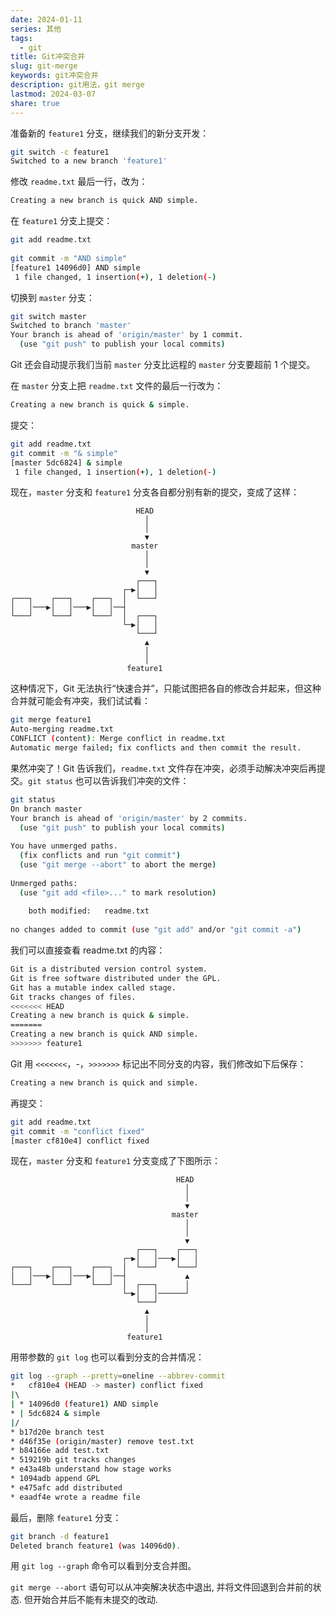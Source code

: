 ```yaml
---  
date: 2024-01-11  
series: 其他  
tags:  
  - git  
title: Git冲突合并  
slug: git-merge  
keywords: git冲突合并  
description: git用法，git merge  
lastmod: 2024-03-07  
share: true  
---  
```

准备新的 `feature1` 分支，继续我们的新分支开发：  
  
``` Bash  
git switch -c feature1  
Switched to a new branch 'feature1'  
```  
  
修改 `readme.txt` 最后一行，改为：  
  
``` Bash  
Creating a new branch is quick AND simple.  
```  
  
在 `feature1` 分支上提交：  
  
``` Bash  
git add readme.txt  
  
git commit -m "AND simple"  
[feature1 14096d0] AND simple  
 1 file changed, 1 insertion(+), 1 deletion(-)  
```  
  
切换到 `master` 分支：  
  
``` Bash  
git switch master  
Switched to branch 'master'  
Your branch is ahead of 'origin/master' by 1 commit.  
  (use "git push" to publish your local commits)  
```  
  
Git 还会自动提示我们当前 `master` 分支比远程的 `master` 分支要超前 1 个提交。  
  
在 `master` 分支上把 `readme.txt` 文件的最后一行改为：  
  
``` Bash  
Creating a new branch is quick & simple.  
```  
  
提交：  
  
``` Bash  
git add readme.txt   
git commit -m "& simple"  
[master 5dc6824] & simple  
 1 file changed, 1 insertion(+), 1 deletion(-)  
```  
  
现在，`master` 分支和 `feature1` 分支各自都分别有新的提交，变成了这样：  
  
``` asciidoc  
                            HEAD  
                              │  
                              │  
                              ▼  
                           master  
                              │  
                              │  
                              ▼  
                            ┌───┐  
                         ┌─▶│   │  
┌───┐    ┌───┐    ┌───┐  │  └───┘  
│   │───▶│   │───▶│   │──┤  
└───┘    └───┘    └───┘  │  ┌───┐  
                         └─▶│   │  
                            └───┘  
                              ▲  
                              │  
                              │  
                          feature1  
```  
  
这种情况下，Git 无法执行“快速合并”，只能试图把各自的修改合并起来，但这种合并就可能会有冲突，我们试试看：  
  
``` Bash  
git merge feature1  
Auto-merging readme.txt  
CONFLICT (content): Merge conflict in readme.txt  
Automatic merge failed; fix conflicts and then commit the result.  
```  
  
果然冲突了！Git 告诉我们，`readme.txt` 文件存在冲突，必须手动解决冲突后再提交。`git status` 也可以告诉我们冲突的文件：  
  
``` Bash  
git status  
On branch master  
Your branch is ahead of 'origin/master' by 2 commits.  
  (use "git push" to publish your local commits)  
  
You have unmerged paths.  
  (fix conflicts and run "git commit")  
  (use "git merge --abort" to abort the merge)  
  
Unmerged paths:  
  (use "git add <file>..." to mark resolution)  
  
	both modified:   readme.txt  
  
no changes added to commit (use "git add" and/or "git commit -a")  
```  
  
我们可以直接查看 readme.txt 的内容：  
  
``` Bash  
Git is a distributed version control system.  
Git is free software distributed under the GPL.  
Git has a mutable index called stage.  
Git tracks changes of files.  
<<<<<<< HEAD  
Creating a new branch is quick & simple.  
=======  
Creating a new branch is quick AND simple.  
>>>>>>> feature1  
```  
  
Git 用 `<<<<<<<`，\-，`>>>>>>>` 标记出不同分支的内容，我们修改如下后保存：  
  
``` Bash  
Creating a new branch is quick and simple.  
```  
  
再提交：  
  
``` Bash  
git add readme.txt   
git commit -m "conflict fixed"  
[master cf810e4] conflict fixed  
```  
  
现在，`master` 分支和 `feature1` 分支变成了下图所示：  
  
```ascii  
                                     HEAD  
                                       │  
                                       │  
                                       ▼  
                                    master  
                                       │  
                                       │  
                                       ▼  
                            ┌───┐    ┌───┐  
                         ┌─▶│   │───▶│   │  
┌───┐    ┌───┐    ┌───┐  │  └───┘    └───┘  
│   │───▶│   │───▶│   │──┤             ▲  
└───┘    └───┘    └───┘  │  ┌───┐      │  
                         └─▶│   │──────┘  
                            └───┘  
                              ▲  
                              │  
                              │  
                          feature1  
```  
  
用带参数的 `git log` 也可以看到分支的合并情况：  
  
``` Bash  
git log --graph --pretty=oneline --abbrev-commit  
*   cf810e4 (HEAD -> master) conflict fixed  
|\    
| * 14096d0 (feature1) AND simple  
* | 5dc6824 & simple  
|/    
* b17d20e branch test  
* d46f35e (origin/master) remove test.txt  
* b84166e add test.txt  
* 519219b git tracks changes  
* e43a48b understand how stage works  
* 1094adb append GPL  
* e475afc add distributed  
* eaadf4e wrote a readme file  
```  
  
最后，删除 `feature1` 分支：  
  
``` Bash  
git branch -d feature1  
Deleted branch feature1 (was 14096d0).  
```  
  
用 `git log --graph` 命令可以看到分支合并图。  
  
`git merge --abort` 语句可以从冲突解决状态中退出, 并将文件回退到合并前的状态. 但开始合并后不能有未提交的改动.  
